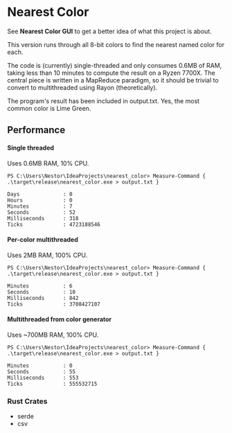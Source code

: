 # Nearest Color

See **Nearest Color GUI** to get a better idea of what this project is about.

This version runs through all 8-bit colors to find the nearest named color for each.

The code is (currently) single-threaded and only consumes 0.6MB of RAM, taking less than 10 minutes to compute the result on a Ryzen 7700X. The central piece is written in a MapReduce paradigm,
so it should be trivial to convert to multithreaded using Rayon (theoretically).

The program's result has been included in output.txt. Yes, the most common color is Lime Green.

## Performance

#### Single threaded

Uses 0.6MB RAM, 10% CPU.

```shell
PS C:\Users\Nestor\IdeaProjects\nearest_color> Measure-Command { .\target\release\nearest_color.exe > output.txt }

Days              : 0
Hours             : 0
Minutes           : 7
Seconds           : 52
Milliseconds      : 318
Ticks             : 4723188546
```

#### Per-color multithreaded

Uses 2MB RAM, 100% CPU.

```shell
PS C:\Users\Nestor\IdeaProjects\nearest_color> Measure-Command { .\target\release\nearest_color.exe > output.txt }

Minutes           : 6
Seconds           : 10
Milliseconds      : 842
Ticks             : 3708427107
```

#### Multithreaded from color generator

Uses ~700MB RAM, 100% CPU.

```shell
PS C:\Users\Nestor\IdeaProjects\nearest_color> Measure-Command { .\target\release\nearest_color.exe > output.txt }

Minutes           : 0
Seconds           : 55
Milliseconds      : 553
Ticks             : 555532715
```

### Rust Crates

* serde
* csv